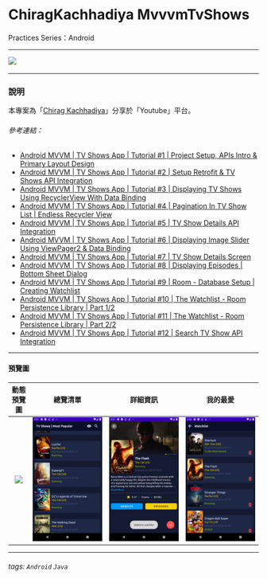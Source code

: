 # ChiragKachhadiya MvvvmTvShows
Practices Series：Android

---

![](pics/practices-videomeeting.png)

---

### 說明 ###

本專案為「[Chirag Kachhadiya](https://www.youtube.com/channel/UCmL5TAblHHgh1xhabmPjYgw)」分享於「Youtube」平台。

###### 參考連結： ######

- [Android MVVM | TV Shows App | Tutorial #1 | Project Setup, APIs Intro & Primary Layout Design](https://www.youtube.com/watch?v=-Ue9Ayv4_kY&list=PLam6bY5NszYOUDKwe-6tVhb3zVevwbHiK)
- [Android MVVM | TV Shows App | Tutorial #2 | Setup Retrofit & TV Shows API Integration](https://www.youtube.com/watch?v=kIWAJxY4xss&list=PLam6bY5NszYOUDKwe-6tVhb3zVevwbHiK&index=2)
- [Android MVVM | TV Shows App | Tutorial #3 | Displaying TV Shows Using RecyclerView With Data Binding](https://www.youtube.com/watch?v=hEcma_uOZ7Y&list=PLam6bY5NszYOUDKwe-6tVhb3zVevwbHiK&index=3)
- [Android MVVM | TV Shows App | Tutorial #4 | Pagination In TV Show List | Endless Recycler View](https://www.youtube.com/watch?v=Pe0sq-hu-P4&list=PLam6bY5NszYOUDKwe-6tVhb3zVevwbHiK&index=4)
- [Android MVVM | TV Shows App | Tutorial #5 | TV Show Details API Integration](https://www.youtube.com/watch?v=rEOVNid8_Nc&list=PLam6bY5NszYOUDKwe-6tVhb3zVevwbHiK&index=5)
- [Android MVVM | TV Shows App | Tutorial #6 | Displaying Image Slider Using ViewPager2 & Data Binding](https://www.youtube.com/watch?v=6TIByFLkI-8&list=PLam6bY5NszYOUDKwe-6tVhb3zVevwbHiK&index=6)
- [Android MVVM | TV Shows App | Tutorial #7 | TV Show Details Screen](https://www.youtube.com/watch?v=vEiC0YgP-xA&list=PLam6bY5NszYOUDKwe-6tVhb3zVevwbHiK&index=7)
- [Android MVVM | TV Shows App | Tutorial #8 | Displaying Episodes | Bottom Sheet Dialog](https://www.youtube.com/watch?v=MQhE4Vk2_L0&list=PLam6bY5NszYOUDKwe-6tVhb3zVevwbHiK&index=8)
- [Android MVVM | TV Shows App | Tutorial #9 | Room - Database Setup | Creating Watchlist](https://www.youtube.com/watch?v=rTjyOQrKZU0&list=PLam6bY5NszYOUDKwe-6tVhb3zVevwbHiK&index=9)
- [Android MVVM | TV Shows App | Tutorial #10 | The Watchlist - Room Persistence Library | Part 1/2](https://www.youtube.com/watch?v=eTXDvEZ7_T0&list=PLam6bY5NszYOUDKwe-6tVhb3zVevwbHiK&index=10)
- [Android MVVM | TV Shows App | Tutorial #11 | The Watchlist - Room Persistence Library | Part 2/2](https://www.youtube.com/watch?v=EfAcki-5ti0&list=PLam6bY5NszYOUDKwe-6tVhb3zVevwbHiK&index=11)
- [Android MVVM | TV Shows App | Tutorial #12 | Search TV Show API Integration](https://www.youtube.com/watch?v=ZPN4nn_xOpM&list=PLam6bY5NszYOUDKwe-6tVhb3zVevwbHiK&index=12)

---

#### 預覽圖 ####

|        動態預覽圖         |        總覽清單        |       詳細資訊        |         我的最愛         |
|:-------------------------:|:----------------------:|:---------------------:|:------------------------:|
| ![](pics/mvvmtvshows.gif) | ![](pics/overview.png) | ![](pics/details.png) | ![](pics/favourites.png) |

---

###### tags: `Android` `Java`

